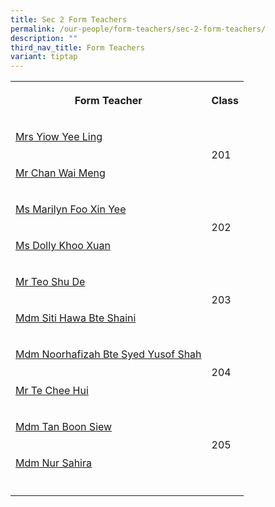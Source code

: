 ```yaml
---
title: Sec 2 Form Teachers
permalink: /our-people/form-teachers/sec-2-form-teachers/
description: ""
third_nav_title: Form Teachers
variant: tiptap
---
```

<table><tbody><tr><th rowspan="1" colspan="1"><p>Form Teacher</p></th><th rowspan="1" colspan="1"><p>Class</p></th></tr><tr><td rowspan="1" colspan="1"><p><a href="mailto:Yap_Yee_Ling@schools.gov.sg" rel="noopener noreferrer nofollow" target="_blank">Mrs Yiow Yee Ling</a></p></td><td rowspan="2" colspan="1"><p>201</p></td></tr><tr><td rowspan="1" colspan="1"><p><a href="mailto:Chan_Wai_Meng@schools.gov.sg" rel="noopener noreferrer nofollow" target="_blank">Mr Chan Wai Meng</a></p></td></tr><tr><td rowspan="1" colspan="1"><p><a href="mailto:Foo_Xin_Yee_Marilyn@schools.gov.sg" rel="noopener noreferrer nofollow" target="_blank">Ms Marilyn Foo Xin Yee</a></p></td><td rowspan="2" colspan="1"><p>202</p></td></tr><tr><td rowspan="1" colspan="1"><p><a href="mailto:Dolly_Khoo@schools.gov.sg" rel="noopener noreferrer nofollow" target="_blank">Ms Dolly Khoo Xuan</a></p></td></tr><tr><td rowspan="1" colspan="1"><p><a href="mailto:teo_shu_de@schools.gov.sg" rel="noopener noreferrer nofollow" target="_blank">Mr Teo Shu De</a></p></td><td rowspan="2" colspan="1"><p>203</p></td></tr><tr><td rowspan="1" colspan="1"><p><a href="mailto:Siti_Hawa_Shaini@schools.gov.sg" rel="noopener noreferrer nofollow" target="_blank">Mdm Siti Hawa Bte Shaini</a></p></td></tr><tr><td rowspan="1" colspan="1"><p><a href="mailto:Noorhafizah_Syed_Yusof_Sha@schools.gov.sg" rel="noopener noreferrer nofollow" target="_blank">Mdm Noorhafizah Bte Syed Yusof Shah</a></p></td><td rowspan="2" colspan="1"><p>204</p></td></tr><tr><td rowspan="1" colspan="1"><p><a href="mailto:Te_Chee_Hui@schools.gov.sg" rel="noopener noreferrer nofollow" target="_blank">Mr Te Chee Hui</a></p></td></tr><tr><td rowspan="1" colspan="1"><p><a href="mailto:amir_mizra_abdul_majid@schools.gov.sg" rel="noopener noreferrer nofollow" target="_blank">Mdm Tan Boon Siew</a></p></td><td rowspan="2" colspan="1"><p>205</p></td></tr><tr><td rowspan="1" colspan="1"><p><a href="mailto:Nur_Sahira_Ramlee@schools.gov.sg" rel="noopener noreferrer nofollow" target="_blank">Mdm Nur Sahira</a></p></td></tr><tr><td rowspan="1" colspan="1"><p></p></td><td rowspan="1" colspan="1"><p></p></td></tr></tbody></table><p></p>